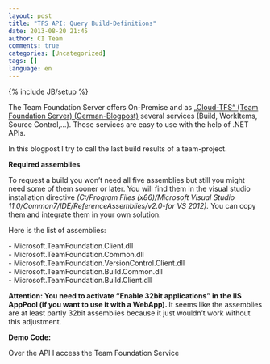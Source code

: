 ```yaml
---
layout: post
title: "TFS API: Query Build-Definitions"
date: 2013-08-20 21:45
author: CI Team
comments: true
categories: [Uncategorized]
tags: []
language: en
---
```

{% include JB/setup %}
<p>The Team Foundation Server offers On-Premise and as <a href="{{BASE_PATH}}/2012/11/05/team-foundation-service-ein-erster-blick-auf-den-tfs-in-der-cloud/">„Cloud-TFS“ (Team Foundation Server) (German-Blogpost)</a> several services (Build, WorkItems, Source Control,…). Those services are easy to use with the help of .NET APIs.  <p>In this blogpost I try to call the last build results of a team-project. <p><b>Required assemblies</b> <p><b></b> <p>To request a build you won’t need all five assemblies but still you might need some of them sooner or later. You will find them in the visual studio installation directive <em>(C:/Program Files (x86)/Microsoft Visual Studio 11.0/Common7/IDE/ReferenceAssemblies/v2.0-for VS 2012).</em> You can copy them and integrate them in your own solution. <p>Here is the list of assemblies: <p>- Microsoft.TeamFoundation.Client.dll<br>- Microsoft.TeamFoundation.Common.dll<br>- Microsoft.TeamFoundation.VersionControl.Client.dll<br>- Microsoft.TeamFoundation.Build.Common.dll<br>- Microsoft.TeamFoundation.Build.Client.dll <p><b>Attention: You need to activate “Enable 32bit applications” in the IIS AppPool (if you want to use it with a WebApp). </b>It seems like the assemblies are at least partly 32bit assemblies because it just wouldn’t work without this adjustment. <p><b>Demo Code:</b> <p><b></b> <p>Over the API I access the Team Foundation Service</p> <div id="scid:9D7513F9-C04C-4721-824A-2B34F0212519:4d639fcd-d75d-4a32-8759-faa24ce476a0" class="wlWriterEditableSmartContent" style="float: none; padding-bottom: 0px; padding-top: 0px; padding-left: 0px; margin: 0px; display: inline; padding-right: 0px"><pre style="background-color:White;overflow: auto;"><div><!--

Code highlighting produced by Actipro CodeHighlighter (freeware)
http://www.CodeHighlighter.com/

--><span style="color: #0000FF;">class</span><span style="color: #000000;"> Program
    {
        </span><span style="color: #0000FF;">static</span><span style="color: #000000;"> </span><span style="color: #0000FF;">void</span><span style="color: #000000;"> Main(</span><span style="color: #0000FF;">string</span><span style="color: #000000;">[] args)
        {
            </span><span style="color: #008000;">//</span><span style="color: #008000;"> Auth with UserName &amp; Password (Microsoft Acc):
            </span><span style="color: #008000;">//</span><span style="color: #008000;">BasicAuthCredential basicCred = new BasicAuthCredential(new NetworkCredential(&quot;xxx@hotmail.com&quot;, &quot;pw&quot;));
            </span><span style="color: #008000;">//</span><span style="color: #008000;">TfsClientCredentials tfsCred = new TfsClientCredentials(basicCred);
            </span><span style="color: #008000;">//</span><span style="color: #008000;">tfsCred.AllowInteractive = false;
            </span><span style="color: #008000;">//</span><span style="color: #008000;">
            </span><span style="color: #008000;">//</span><span style="color: #008000;">TfsTeamProjectCollection tfs = new TfsTeamProjectCollection(new Uri(&quot;</span><span style="color: #008000; text-decoration: underline;">https://code-inside.visualstudio.com/DefaultCollection</span><span style="color: #008000;">&quot;), tfsCred);</span><span style="color: #008000;">
</span><span style="color: #000000;">
            TfsTeamProjectCollection tfs </span><span style="color: #000000;">=</span><span style="color: #000000;"> </span><span style="color: #0000FF;">new</span><span style="color: #000000;"> TfsTeamProjectCollection(</span><span style="color: #0000FF;">new</span><span style="color: #000000;"> Uri(</span><span style="color: #800000;">&quot;</span><span style="color: #800000;">https://code-inside.visualstudio.com/DefaultCollection</span><span style="color: #800000;">&quot;</span><span style="color: #000000;">));

            IBuildServer buildServer </span><span style="color: #000000;">=</span><span style="color: #000000;"> (IBuildServer)tfs.GetService(</span><span style="color: #0000FF;">typeof</span><span style="color: #000000;">(IBuildServer));

            var builds </span><span style="color: #000000;">=</span><span style="color: #000000;"> buildServer.QueryBuilds(</span><span style="color: #800000;">&quot;</span><span style="color: #800000;">DrinkHub</span><span style="color: #800000;">&quot;</span><span style="color: #000000;">);

            </span><span style="color: #0000FF;">foreach</span><span style="color: #000000;"> (IBuildDetail build </span><span style="color: #0000FF;">in</span><span style="color: #000000;"> builds)
            {
                var result </span><span style="color: #000000;">=</span><span style="color: #000000;"> </span><span style="color: #0000FF;">string</span><span style="color: #000000;">.Format(</span><span style="color: #800000;">&quot;</span><span style="color: #800000;">Build {0}/{3} {4} - current status {1} - as of {2}</span><span style="color: #800000;">&quot;</span><span style="color: #000000;">,
                    build.BuildDefinition.Name,
                    build.Status.ToString(),
                    build.FinishTime,
                    build.LabelName,
                    Environment.NewLine);

                System.Console.WriteLine(result);
            }

            </span><span style="color: #008000;">//</span><span style="color: #008000;"> Detailed via </span><span style="color: #008000; text-decoration: underline;">http://www.incyclesoftware.com/2012/09/fastest-way-to-get-list-of-builds-using-ibuildserver-querybuilds-2/</span><span style="color: #008000;">
</span><span style="color: #000000;">
            var buildSpec </span><span style="color: #000000;">=</span><span style="color: #000000;"> buildServer.CreateBuildDetailSpec(</span><span style="color: #800000;">&quot;</span><span style="color: #800000;">DrinkHub</span><span style="color: #800000;">&quot;</span><span style="color: #000000;">, </span><span style="color: #800000;">&quot;</span><span style="color: #800000;">Main.Continuous</span><span style="color: #800000;">&quot;</span><span style="color: #000000;">);
            buildSpec.InformationTypes </span><span style="color: #000000;">=</span><span style="color: #000000;"> </span><span style="color: #0000FF;">null</span><span style="color: #000000;">;
            var buildDetails </span><span style="color: #000000;">=</span><span style="color: #000000;"> buildServer.QueryBuilds(buildSpec).Builds;

            Console.WriteLine(buildDetails.First().Status);

            Console.ReadLine();
        }
    }</span></div></pre><!-- Code inserted with Steve Dunn's Windows Live Writer Code Formatter Plugin.  http://dunnhq.com --></div>
<p><img title="image" style="border-top: 0px; border-right: 0px; background-image: none; border-bottom: 0px; padding-top: 0px; padding-left: 0px; border-left: 0px; padding-right: 0px" border="0" alt="image" src="{{BASE_PATH}}/assets/wp-images-de/image_thumb1044.png" width="590" height="415" /></p>
<p><b>How does the authentication work?</b></p>

<p>Basically the API runs all the time in the credentials of the users – if you access the team foundation service the Microsoft account is chosen by default. OnPremise the Windows account will be activated.
<p>If the currently logged user doesn’t match an authentication windows will be opened. If the code runs on a server this might be a problem so it is better to directly choose a user (like you can see on the code above) – this works for Microsoft and Windows accounts. 
<p><b>Result</b></p>
I was positively surprised about how easy you can access the TFS information’s – let’s see what else you can do with the API. <a href="https://github.com/Code-Inside/Samples/tree/master/2013/TfsApi.Build">The whole project is available on <strong>GitHub</strong>.</a>
